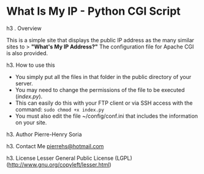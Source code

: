What Is My IP - Python CGI Script
================

h3 . Overview

This is a simple site that displays the public IP address as the many similar sites to > **"What's My IP Address?"**
The configuration file for Apache CGI is also provided.


h3. How to use this

* You simply put all the files in that folder in the public directory of your server.
* You may need to change the permissions of the file to be executed (_index.py_).
* This can easily do this with your FTP client or via SSH access with the command: `sudo chmod +x index.py`
* You must also edit the file ~/config/conf.ini that includes the information on your site.


h3. Author
Pierre-Henry Soria


h3. Contact Me
pierrehs@hotmail.com


h3. License
Lesser General Public License (LGPL) (http://www.gnu.org/copyleft/lesser.html)
